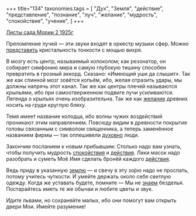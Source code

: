 +++
title="134"
taxonomies.tags = [
 "Дух",
 "Земля",
 "действие",
 "представление",
 "познание",
 "луч",
 "желание",
 "мудрость",
 "спокойствие",
 "учение",
]
+++

[Листы сада Мории 2 1925г](/agni/1925)

Преломление лучей — эти звуки входят в оркестр музыки сфер. Можно [представить](/tags/представление) кристальность тонкости с мощью вихря.   

В мозгу есть центр, называемый колоколом; как резонатор, он собирает симфонию мира и самую глубокую тишину способен превратить в грозный аккорд. Сказано: «Имеющий уши да слышит». Так же как спинной мозг зовётся копьём, ибо, желая отразить удары, мы должны напрячь этот канал. Так же как центры плечей называются крыльями, ибо при самоотверженном подвиге лучи усиливаются. Легенда о крыльях очень изобразительна. Так же как [желание](/tags/желание) древних носить на груди круглую бляху.   

Темя имеет название колодца, ибо волны чужих воздействий проникают этим направлением. Повсюду видим в древности покрытие головы связанным с символом священника, а теперь заменённое названием фирмы — так оплешивели [духовно](/tags/Дух) люди.   

Закончим посланием к новым прибывшим: Столько надо вам узнать, чтобы получить мудрость [спокойствия](/tags/спокойствие) и [действия](/tags/действие). Лики масок надо разобрать и суметь Моё Имя сделать бронёй каждого [действия](/tags/действие).   

Ведь приду в указанную [землю](/tags/Земля) — и свечу в эту зо́рю надо не проспать, потому учитесь чуткости. И умейте держать около себя светлую одежду. Когда же уставать будете, помните — Мы не [знаем](/tags/познание) безделья. Постарайтесь иметь те же обычаи и любите цветы и звук.   

Идите львами, но сохраняйте малых, ибо они помогут вам открыть двери Мои. Имейте разумение!   

